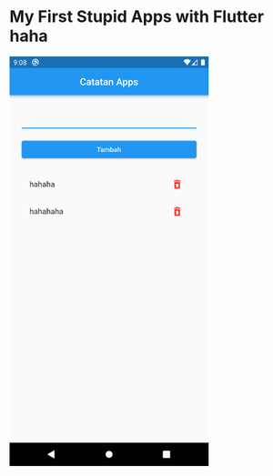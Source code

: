 # My First Stupid Apps with Flutter haha

<img src="https://github.com/farahis92/flutter_note/blob/master/screenshoot.png" width="350">
